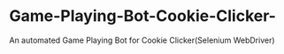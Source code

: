 # Game-Playing-Bot-Cookie-Clicker-
An automated Game Playing Bot for Cookie Clicker(Selenium WebDriver)
